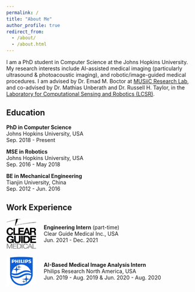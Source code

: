 ```yaml
---
permalink: /
title: "About Me"
author_profile: true
redirect_from: 
  - /about/
  - /about.html
---
```


I am a PhD student in Computer Science at the Johns Hopkins University. My research interests include AI-assisted medical imaging (particularly ultrasound & photoacoustic imaging), and robotic/image-guided medical procedures. I am advised by Dr. Emad M. Boctor at [MUSiiC Research Lab](https://musiic.lcsr.jhu.edu/), and co-advised by Dr. Mathias Unberath and Dr. Russell H. Taylor, in the [Laboratory for Computational Sensing and Robotics (LCSR)](https://lcsr.jhu.edu/). 

## Education

<!-- <div style="display: flex; align-items: center; margin-bottom: 20px;">
  <img src="/images/jhu_logo.jpg" alt="Johns Hopkins University Logo" style="max-width: 80px; margin-right: 20px;">
  <div>
    <b>PhD in Computer Science</b><br>
    Johns Hopkins University, USA<br>
    Sep. 2018 - Present
  </div>
</div>

<div style="display: flex; align-items: center; margin-bottom: 20px;">
  <img src="/images/jhu_logo.jpg" alt="Johns Hopkins University Logo" style="max-width: 80px; margin-right: 20px;">
  <div>
    <b>MSE in Robotics</b><br>
    Johns Hopkins University, USA<br>
    Sep. 2016 - May 2018
  </div>
</div>

<div style="display: flex; align-items: center; margin-bottom: 20px;">
  <img src="/images/TJU_logo.png" alt="Tianjin University Logo" style="max-width: 80px; margin-right: 20px;">
  <div>
    <font size="3">
    <b>BE in Mechanical Engineering</b><br>
    Tianjin University, China<br>
    Sep. 2012 - Jun. 2016
    </font>
  </div>
</div> -->

**PhD in Computer Science**\
Johns Hopkins University, USA\
Sep. 2018 - Present

**MSE in Robotics**\
Johns Hopkins University, USA\
Sep. 2016 - May 2018

**BE in Mechanical Engineering**\
Tianjin University, China   
Sep. 2012 - Jun. 2016

## Work Experience

<div style="display: flex; align-items: center; margin-bottom: 20px;">
  <img src="/images/cgm_logo.png" alt="CGM Logo" style="max-width: 80px; margin-right: 20px;">
  <div>
    <b>Engineering Intern</b> (part-time)<br>
    Clear Guide Medical Inc., USA<br>
    Jun. 2021 - Dec. 2021
  </div>
</div>

<div style="display: flex; align-items: center; margin-bottom: 20px;">
  <img src="/images/philips_logo.png" alt="Philips Logo" style="max-width: 80px; margin-right: 20px;">
  <div>
    <b>AI-Based Medical Image Analysis Intern</b><br>
    Philips Research North America, USA<br>
    Jun. 2019 - Aug. 2019 & Jun. 2020 - Aug. 2020
  </div>
</div>

<!-- <div style="display: flex; align-items: center; margin-bottom: 20px;">
  <img src="/images/TJU_logo.png" alt="Tianjin University Logo" style="max-width: 80px; margin-right: 20px;">
  <div>
    <font size="3">
    <b>BE in Mechanical Engineering</b><br>
    Tianjin University, China<br>
    Sep. 2012 - Jun. 2016
    </font>
  </div>
</div> -->